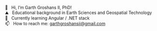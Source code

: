 👋  &nbsp;&nbsp;Hi, I’m Garth Groshans II, PhD! <br/>
⛰️  &nbsp;&nbsp;Educational background in Earth Sciences and Geospatial Technology <br/>
🌱 &nbsp;&nbsp;Currently learning Angular / .NET stack <br/>
📫  &nbsp;&nbsp;How to reach me: garthgroshansii@gmail.com <br/>


<!---
ggroshansii/ggroshansii is a ✨ special ✨ repository because its `README.md` (this file) appears on your GitHub profile.
You can click the Preview link to take a look at your changes.
--->
